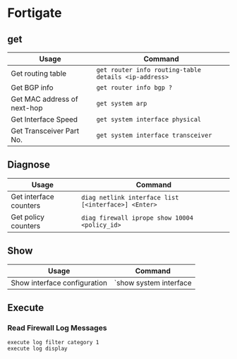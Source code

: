 # Fortigate

## get

| Usage | Command | 
| ----- | ------- | 
| Get routing table | `get router info routing-table details <ip-address>` |
| Get BGP info | `get router info bgp ?` |
| Get MAC address of next-hop | `get system arp` |
| Get Interface Speed | `get system interface physical` |
| Get Transceiver Part No. | `get system interface transceiver` |



## Diagnose

| Usage | Command | 
| ----- | ------- | 
| Get interface counters | `diag netlink interface list [<interface>] <Enter>` |
| Get policy counters | `diag firewall iprope show 10004 <policy_id>` |

## Show

| Usage | Command | 
| ----- | ------- | 
| Show interface configuration | `show system interface | grep -f <interface-name>` |

## Execute

### Read Firewall Log Messages

```
execute log filter category 1
execute log display
```

